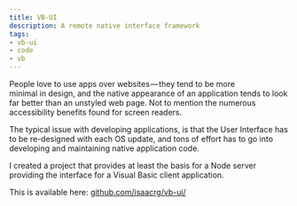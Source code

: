```yaml
---
title: VB-UI
description: A remote native interface framework
tags:
- vb-ui
- code
- vb
---
```


People love to use apps over websites — they tend to be more minimal in design, and the native appearance of an application tends to look far better than an unstyled web page. Not to mention the numerous accessibility benefits found for screen readers.

The typical issue with developing applications, is that the User Interface has to be re-designed with each OS update, and tons of effort has to go into developing and maintaining native application code.

I created a project that provides at least the basis for a Node server providing the interface for a Visual Basic client application.

This is available here: [github.com/isaacrg/vb-ui/](https://github.com/isaacrg/vb-ui/)
